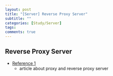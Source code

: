 ```yaml
---
layout: post
title: "[Server] Reverse Proxy Server"
subtitle: ""
categories: [Study/Server]
tags:
comments: true
---
```


## Reverse Proxy Server

- [Reference 1](https://dev.to/b0r/implement-reverse-proxy-in-gogolang-2cp4)
  - article about proxy and reverse proxy server

